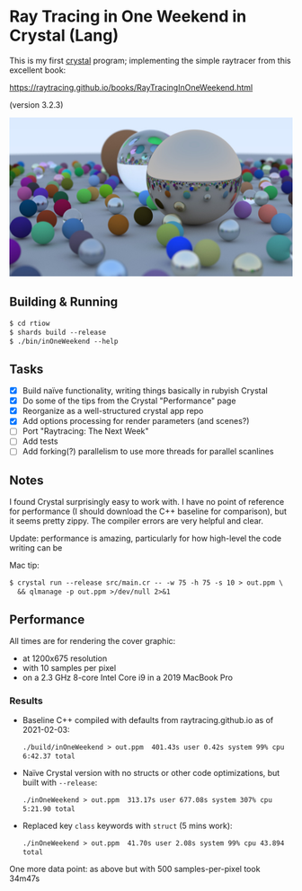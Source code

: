 # Ray Tracing in One Weekend in Crystal (Lang)

This is my first [crystal][cl] program; implementing the simple raytracer from
this excellent book:

https://raytracing.github.io/books/RayTracingInOneWeekend.html

(version 3.2.3)

![render](out.jpg)

## Building & Running

```
$ cd rtiow
$ shards build --release
$ ./bin/inOneWeekend --help
```

## Tasks

- [x] Build naïve functionality, writing things basically in rubyish Crystal
- [x] Do some of the tips from the Crystal "Performance" page
- [x] Reorganize as a well-structured crystal app repo
- [x] Add options processing for render parameters (and scenes?)
- [ ] Port "Raytracing: The Next Week"
- [ ] Add tests
- [ ] Add forking(?) parallelism to use more threads for parallel scanlines

## Notes

I found Crystal surprisingly easy to work with. I have no point of reference
for performance (I should download the C++ baseline for comparison), but it
seems pretty zippy. The compiler errors are very helpful and clear.

Update: performance is amazing, particularly for how high-level the code
writing can be

Mac tip:

```
$ crystal run --release src/main.cr -- -w 75 -h 75 -s 10 > out.ppm \
  && qlmanage -p out.ppm >/dev/null 2>&1
```

## Performance

All times are for rendering the cover graphic:

- at 1200x675 resolution
- with 10 samples per pixel
- on a 2.3 GHz 8-core Intel Core i9 in a 2019 MacBook Pro

### Results

- Baseline C++ compiled with defaults from raytracing.github.io as of
  2021-02-03:
  ```
  ./build/inOneWeekend > out.ppm  401.43s user 0.42s system 99% cpu 6:42.37 total
  ```
- Naïve Crystal version with no structs or other code optimizations, but
  built with `--release`:
  ```
  ./inOneWeekend > out.ppm  313.17s user 677.08s system 307% cpu 5:21.90 total
  ```
- Replaced key `class` keywords with `struct` (5 mins work):
  ```
  ./inOneWeekend > out.ppm  41.70s user 2.08s system 99% cpu 43.894 total
  ```

One more data point: as above but with 500 samples-per-pixel took 34m47s

[cl]: https://crystal-lang.org/
